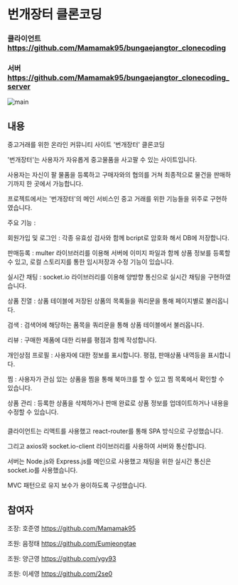 # 번개장터 클론코딩
### 클라이언트 https://github.com/Mamamak95/bungaejangtor_clonecoding
### 서버 https://github.com/Mamamak95/bungaejangtor_clonecoding_server



![main](https://github.com/Mamamak95/bungaejangtor_clonecoding_server/assets/79183851/7c427adc-273d-4eed-bf80-26ebf54f5e44)


## 내용

중고거래를 위한 온라인 커뮤니티 사이트 '번개장터' 클론코딩



'번개장터'는 사용자가 자유롭게 중고물품을 사고팔 수 있는 사이트입니다.

사용자는 자신이 팔 물품을 등록하고 구매자와의 협의를 거쳐 최종적으로 물건을 판매하기까지 한 곳에서 가능합니다.

프로젝트에서는 '번개장터'의 메인 서비스인 중고 거래를 위한 기능들을 위주로 구현하였습니다.

주요 기능 :

회원가입 및 로그인 : 각종 유효성 검사와 함께 bcript로 암호화 해서 DB에 저장합니다.

판매등록 : multer 라이브러리를 이용해 서버에 이미지 파일과 함께 상품 정보를 등록할 수 있고, 로컬 스토리지를 통한 임시저장과 수정 기능이 있습니다.

실시간 채팅 : socket.io 라이브러리를 이용해 양방향 통신으로 실시간 채팅을 구현하였습니다. 

상품 진열 : 상품 테이블에 저장된 상품의 목록들을 쿼리문을 통해 페이지별로 불러옵니다.

검색 : 검색어에 해당하는 품목을 쿼리문을 통해 상품 테이블에서 불러옵니다.

리뷰 : 구매한 제품에 대한 리뷰를 평점과 함께 작성합니다.

개인상점 프로필 : 사용자에 대한 정보를 표시합니다. 평점, 판매상품 내역등을 표시합니다.

찜 : 사용자가 관심 있는 상품을 찜을 통해 북마크를 할 수 있고 찜 목록에서 확인할 수 있습니다.

상품 관리 : 등록한 상품을 삭제하거나 판매 완료로 상품 정보를 업데이트하거나 내용을 수정할 수 있습니다.

###

클라이언트는 리액트를 사용했고 react-router를 통해 SPA 방식으로 구성했습니다.

그리고 axios와 socket.io-client 라이브러리를 사용하여 서버와 통신합니다.



서버는 Node.js와 Express.js를 메인으로 사용했고 채팅을 위한 실시간 통신은 socket.io를 사용했습니다. 

MVC 패턴으로 유지 보수가 용이하도록 구성했습니다.



## 참여자
조장: 호준영 <https://github.com/Mamamak95>

조원: 음정태 <https://github.com/Eumjeongtae>

조원: 양근영 <https://github.com/ygy93>

조원: 이세영 <https://github.com/2se0>
